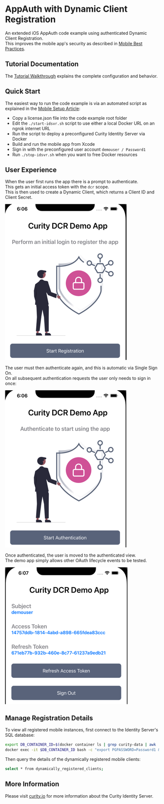 # AppAuth with Dynamic Client Registration

An extended iOS AppAuth code example using authenticated Dynamic Client Registration.\
This improves the mobile app's security as described in [Mobile Best Practices](https://curity.io/resources/learn/oauth-for-mobile-apps-best-practices/).

## Tutorial Documentation

The [Tutorial Walkthrough](https://curity.io/resources/learn/resources/appauth-dcr) explains the complete configuration and behavior.

## Quick Start

The easiest way to run the code example is via an automated script as explained in the [Mobile Setup Article](https://curity.io/resources/learn/mobile-setup-ngrok):

- Copy a license.json file into the code example root folder
- Edit the `./start-idsvr.sh` script to use either a local Docker URL on an ngrok internet URL
- Run the script to deploy a preconfigured Curity Identity Server via Docker
- Build and run the mobile app from Xcode
- Sign in with the preconfigured user account `demouser / Password1`
- Run `./stop-idsvr.sh` when you want to free Docker resources

## User Experience

When the user first runs the app there is a prompt to authenticate.\
This gets an initial access token with the `dcr` scope.\
This is then used to create a Dynamic Client, which returns a Client ID and Client Secret.

![images](/images/registration-view.png)

The user must then authenticate again, and this is automatic via Single Sign On.\
On all subsequent authentication requests the user only needs to sign in once:

![images](/images/unauthenticated-view.png)

Once authenticated, the user is moved to the authenticated view.\
The demo app simply allows other OAuth lifecycle events to be tested.

![images](/images/authenticated-view.png)

## Manage Registration Details

To view all registered mobile instances, first connect to the Identity Server's SQL database:

```bash
export DB_CONTAINER_ID=$(docker container ls | grep curity-data | awk '{print $1}')
docker exec -it $DB_CONTAINER_ID bash -c "export PGPASSWORD=Password1 && psql -p 5432 -d idsvr -U postgres"
```

Then query the details of the dynamically registered mobile clients:

```bash
select * from dynamically_registered_clients;
```

## More Information

Please visit [curity.io](https://curity.io/) for more information about the Curity Identity Server.
